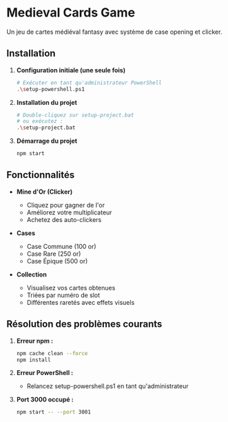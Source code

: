 # Medieval Cards Game

Un jeu de cartes médiéval fantasy avec système de case opening et clicker.

## Installation

1. **Configuration initiale (une seule fois)**
   ```bash
   # Exécuter en tant qu'administrateur PowerShell
   .\setup-powershell.ps1
   ```

2. **Installation du projet**
   ```bash
   # Double-cliquez sur setup-project.bat
   # ou exécutez :
   .\setup-project.bat
   ```

3. **Démarrage du projet**
   ```bash
   npm start
   ```

## Fonctionnalités

- **Mine d'Or (Clicker)**
  - Cliquez pour gagner de l'or
  - Améliorez votre multiplicateur
  - Achetez des auto-clickers

- **Cases**
  - Case Commune (100 or)
  - Case Rare (250 or)
  - Case Épique (500 or)

- **Collection**
  - Visualisez vos cartes obtenues
  - Triées par numéro de slot
  - Différentes raretés avec effets visuels

## Résolution des problèmes courants

1. **Erreur npm :**
   ```bash
   npm cache clean --force
   npm install
   ```

2. **Erreur PowerShell :**
   - Relancez setup-powershell.ps1 en tant qu'administrateur

3. **Port 3000 occupé :**
   ```bash
   npm start -- --port 3001
   ``` 
